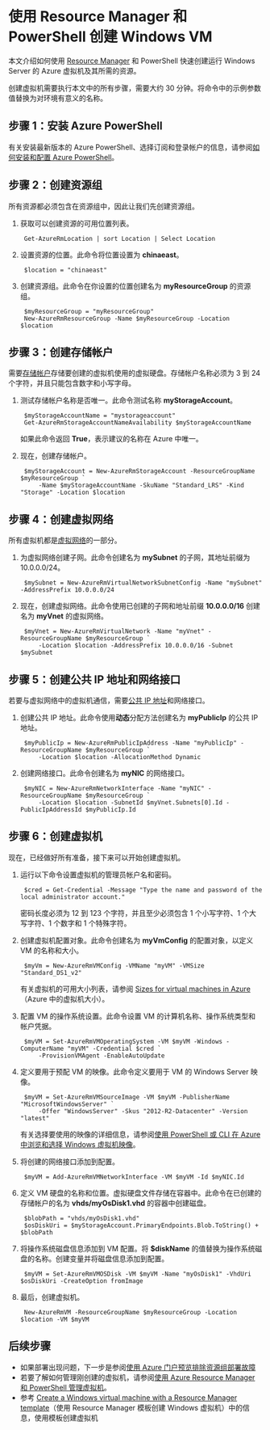 <!-- need to be verified -->

<properties
    pageTitle="使用 PowerShell 创建 Azure VM | Azure"
    description="使用 Azure PowerShell 和 Azure Resource Manager 轻松创建运行 Windows Server 的新 VM。"
    services="virtual-machines-windows"
    documentationcenter=""
    author="davidmu1"
    manager="timlt"
    editor=""
    tags="azure-resource-manager" />
<tags 
    ms.assetid="14fe9ca9-e228-4d3b-a5d8-3101e9478f6e"
    ms.service="virtual-machines-windows"
    ms.workload="na"
    ms.tgt_pltfrm="na"
    ms.devlang="na"
    ms.topic="get-started-article"
    ms.date="10/21/2016"
    wacn.date="12/20/2016"
    ms.author="davidmu" />

# 使用 Resource Manager 和 PowerShell 创建 Windows VM
本文介绍如何使用 [Resource Manager](/documentation/articles/resource-group-overview/) 和 PowerShell 快速创建运行 Windows Server 的 Azure 虚拟机及其所需的资源。

创建虚拟机需要执行本文中的所有步骤，需要大约 30 分钟。将命令中的示例参数值替换为对环境有意义的名称。

## 步骤 1：安装 Azure PowerShell
有关安装最新版本的 Azure PowerShell、选择订阅和登录帐户的信息，请参阅[如何安装和配置 Azure PowerShell](https://docs.microsoft.com/powershell/azureps-cmdlets-docs)。

## 步骤 2：创建资源组
所有资源都必须包含在资源组中，因此让我们先创建资源组。

1. 获取可以创建资源的可用位置列表。

        Get-AzureRmLocation | sort Location | Select Location

2. 设置资源的位置。此命令将位置设置为 **chinaeast**。

        $location = "chinaeast"

3. 创建资源组。此命令在你设置的位置创建名为 **myResourceGroup** 的资源组。

        $myResourceGroup = "myResourceGroup"
        New-AzureRmResourceGroup -Name $myResourceGroup -Location $location

## 步骤 3：创建存储帐户
需要[存储帐户](/documentation/articles/storage-introduction/)存储要创建的虚拟机使用的虚拟硬盘。存储帐户名称必须为 3 到 24 个字符，并且只能包含数字和小写字母。

1. 测试存储帐户名称是否唯一。此命令测试名称 **myStorageAccount**。

        $myStorageAccountName = "mystorageaccount"
        Get-AzureRmStorageAccountNameAvailability $myStorageAccountName

    如果此命令返回 **True**，表示建议的名称在 Azure 中唯一。
2. 现在，创建存储帐户。

        $myStorageAccount = New-AzureRmStorageAccount -ResourceGroupName $myResourceGroup `
            -Name $myStorageAccountName -SkuName "Standard_LRS" -Kind "Storage" -Location $location

## 步骤 4：创建虚拟网络
所有虚拟机都是[虚拟网络](/documentation/articles/virtual-networks-overview/)的一部分。

1. 为虚拟网络创建子网。此命令创建名为 **mySubnet** 的子网，其地址前缀为 10.0.0.0/24。

        $mySubnet = New-AzureRmVirtualNetworkSubnetConfig -Name "mySubnet" -AddressPrefix 10.0.0.0/24

2. 现在，创建虚拟网络。此命令使用已创建的子网和地址前缀 **10.0.0.0/16** 创建名为 **myVnet** 的虚拟网络。

        $myVnet = New-AzureRmVirtualNetwork -Name "myVnet" -ResourceGroupName $myResourceGroup `
            -Location $location -AddressPrefix 10.0.0.0/16 -Subnet $mySubnet

## 步骤 5：创建公共 IP 地址和网络接口
若要与虚拟网络中的虚拟机通信，需要[公共 IP 地址](/documentation/articles/virtual-network-ip-addresses-overview-arm/)和网络接口。

1. 创建公共 IP 地址。此命令使用**动态**分配方法创建名为 **myPublicIp** 的公共 IP 地址。

        $myPublicIp = New-AzureRmPublicIpAddress -Name "myPublicIp" -ResourceGroupName $myResourceGroup `
            -Location $location -AllocationMethod Dynamic

2. 创建网络接口。此命令创建名为 **myNIC** 的网络接口。

        $myNIC = New-AzureRmNetworkInterface -Name "myNIC" -ResourceGroupName $myResourceGroup `
            -Location $location -SubnetId $myVnet.Subnets[0].Id -PublicIpAddressId $myPublicIp.Id

## 步骤 6：创建虚拟机
现在，已经做好所有准备，接下来可以开始创建虚拟机。

1. 运行以下命令设置虚拟机的管理员帐户名和密码。

        $cred = Get-Credential -Message "Type the name and password of the local administrator account."

    密码长度必须为 12 到 123 个字符，并且至少必须包含 1 个小写字符、1 个大写字符、1 个数字和 1 个特殊字符。
2. 创建虚拟机配置对象。此命令创建名为 **myVmConfig** 的配置对象，以定义 VM 的名称和大小。

        $myVm = New-AzureRmVMConfig -VMName "myVM" -VMSize "Standard_DS1_v2"

    有关虚拟机的可用大小列表，请参阅 [Sizes for virtual machines in Azure](/documentation/articles/virtual-machines-windows-sizes/)（Azure 中的虚拟机大小）。
3. 配置 VM 的操作系统设置。此命令设置 VM 的计算机名称、操作系统类型和帐户凭据。

        $myVM = Set-AzureRmVMOperatingSystem -VM $myVM -Windows -ComputerName "myVM" -Credential $cred `
            -ProvisionVMAgent -EnableAutoUpdate

4. 定义要用于预配 VM 的映像。此命令定义要用于 VM 的 Windows Server 映像。

        $myVM = Set-AzureRmVMSourceImage -VM $myVM -PublisherName "MicrosoftWindowsServer" `
            -Offer "WindowsServer" -Skus "2012-R2-Datacenter" -Version "latest"

    有关选择要使用的映像的详细信息，请参阅[使用 PowerShell 或 CLI 在 Azure 中浏览和选择 Windows 虚拟机映像](/documentation/articles/virtual-machines-windows-cli-ps-findimage/)。
5. 将创建的网络接口添加到配置。

        $myVM = Add-AzureRmVMNetworkInterface -VM $myVM -Id $myNIC.Id

6. 定义 VM 硬盘的名称和位置。虚拟硬盘文件存储在容器中。此命令在已创建的存储帐户的名为 **vhds/myOsDisk1.vhd** 的容器中创建磁盘。

        $blobPath = "vhds/myOsDisk1.vhd"
        $osDiskUri = $myStorageAccount.PrimaryEndpoints.Blob.ToString() + $blobPath

7. 将操作系统磁盘信息添加到 VM 配置。将 **$diskName** 的值替换为操作系统磁盘的名称。创建变量并将磁盘信息添加到配置。

        $myVM = Set-AzureRmVMOSDisk -VM $myVM -Name "myOsDisk1" -VhdUri $osDiskUri -CreateOption fromImage

8. 最后，创建虚拟机。

        New-AzureRmVM -ResourceGroupName $myResourceGroup -Location $location -VM $myVM

## 后续步骤
* 如果部署出现问题，下一步是参阅[使用 Azure 门户预览排除资源组部署故障](/documentation/articles/resource-manager-troubleshoot-deployments-portal/)
* 若要了解如何管理刚创建的虚拟机，请参阅[使用 Azure Resource Manager 和 PowerShell 管理虚拟机](/documentation/articles/virtual-machines-windows-ps-manage/)。
* 参考 [Create a Windows virtual machine with a Resource Manager template](/documentation/articles/virtual-machines-windows-ps-template/)（使用 Resource Manager 模板创建 Windows 虚拟机）中的信息，使用模板创建虚拟机

<!---HONumber=Mooncake_1212_2016-->